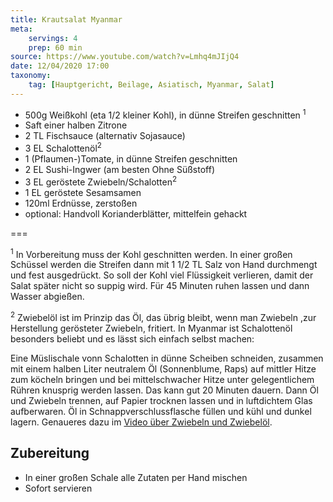 ```yaml
---
title: Krautsalat Myanmar
meta:
    servings: 4
    prep: 60 min
source: https://www.youtube.com/watch?v=Lmhq4mJIjQ4
date: 12/04/2020 17:00
taxonomy:
    tag: [Hauptgericht, Beilage, Asiatisch, Myanmar, Salat]
---
```

* 500g Weißkohl (eta 1/2 kleiner Kohl), in dünne Streifen geschnitten <sup>1</sup>
* Saft einer halben Zitrone
* 2 TL Fischsauce (alternativ Sojasauce)
* 3 EL Schalottenöl<sup>2</sup>
* 1 (Pflaumen-)Tomate, in dünne Streifen geschnitten
* 2 EL Sushi-Ingwer (am besten Ohne Süßstoff)
* 3 EL geröstete Zwiebeln/Schalotten<sup>2</sup>
* 1 EL geröstete Sesamsamen
* 120ml Erdnüsse, zerstoßen
* optional: Handvoll Korianderblätter, mittelfein gehackt

===

<sup>1</sup> In Vorbereitung muss der Kohl geschnitten werden. In einer großen Schüssel werden die Streifen dann mit 1 1/2 TL Salz von Hand durchmengt und fest ausgedrückt. So soll der Kohl viel Flüssigkeit verlieren, damit der Salat später nicht so suppig wird. Für 45 Minuten ruhen lassen und dann Wasser abgießen.

<sup>2</sup> Zwiebelöl ist im Prinzip das Öl, das übrig bleibt, wenn man Zwiebeln ,zur Herstellung gerösteter Zwiebeln, fritiert. In Myanmar ist Schalottenöl besonders beliebt und es lässt sich einfach selbst machen:

Eine Müslischale vonn Schalotten in dünne Scheiben schneiden, zusammen mit einem halben Liter neutralem Öl (Sonnenblume, Raps) auf mittler Hitze zum köcheln bringen und bei mittelschwacher Hitze unter gelegentlichem Rühren knusprig werden lassen. Das kann gut 20 Minuten dauern. Dann Öl und Zwiebeln trennen, auf Papier trocknen lassen und in luftdichtem Glas aufberwaren. Öl in Schnappverschlussflasche füllen und kühl und dunkel lagern.
Genaueres dazu im [Video über Zwiebeln und Zwiebelöl](https://www.youtube.com/watch?v=PBzxk7Ebzg8).

## Zubereitung

* In einer großen Schale alle Zutaten per Hand mischen
* Sofort servieren

